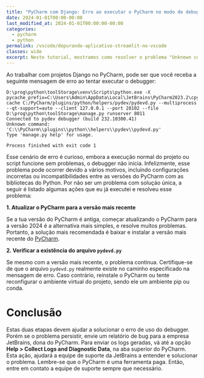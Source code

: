 ```yaml
---
title: "PyCharm com Django: Erro ao executar o PyCharm no modo de debugger"
date: 2024-01-01T00:00-00:00
last_modified_at: 2024-01-01T00:00:00-00:00
categories:
  - pycharm
  - python
permalink: /vscode/depurando-aplicativo-streamlit-no-vscode
classes: wide
excerpt: Neste tutorial, mostramos como resolver o problema "Unknown command", que acontece durante a execução de um script ou projeto no modo debugger do PyCharm.
---
```


Ao trabalhar com projetos Django no PyCharm, pode ser que você receba a seguinte mensagem de erro ao tentar executar o debugger:

```
D:\prog\python\toolStorage\venv\Scripts\python.exe -X pycache_prefix=C:\Users\Admin\AppData\Local\JetBrains\PyCharm2023.2\cpython-cache C:/PyCharm/plugins/python/helpers/pydev/pydevd.py --multiprocess --qt-support=auto --client 127.0.0.1 --port 28102 --file D:\prog\python\toolStorage\manage.py runserver 8011 
Connected to pydev debugger (build 232.10300.41)
Unknown command: 'C:\\PyCharm\\plugins\\python\\helpers\\pydev\\pydevd.py'
Type 'manage.py help' for usage.

Process finished with exit code 1
```

Esse cenário de erro é curioso, embora a execução normal do projeto ou script funcione sem problemas, o debugger não inicia. Infelizmente, esse problema pode ocorrer devido a vários motivos, incluindo configurações incorretas ou incompatibilidades entre as versões do PyCharm com as bibliotecas do Python. Por não ser um problema com soluçáo única, a seguir é listado algumas ações que eu já executei e resolveu esse problema:

**1. Atualizar o PyCharm para a versão mais recente**

Se a tua versão do PyCharm é antiga, começar atualizando o PyCharm para a versão 2024 é a alternativa mais simples, e resolve muitos problemas. Portanto, a solução mais recomendada é baixar e instalar a versão mais recente do [PyCharm](https://www.jetbrains.com/pycharm/download/).

**2. Verificar a existência do arquivo `pydevd.py`**

Se mesmo com a versão mais recente, o problema continua. Certifique-se de que o arquivo `pydevd.py` realmente existe no caminho especificado na mensagem de erro. Caso contrário, reinstale o PyCharm ou tente reconfigurar o ambiente virtual do projeto, sendo ele um ambiente pip ou conda.

# Conclusão

Estas duas etapas devem ajudar a solucionar o erro de uso do debugger. Porém se o problema persistir, envie um relatório de bug para a empresa JetBrains, dona do PyCharm. Para enviar os logs geradas, vá até a opção **Help > Collect Logs and Diagnostic Data**, na aba superior do PyCharm. Esta ação, ajudará a equipe de suporte da JetBrains a entender e solucionar o problema. Lembre-se que o PyCharm é uma ferramenta paga. Então, entre em contato a equipe de suporte sempre que necessário.
